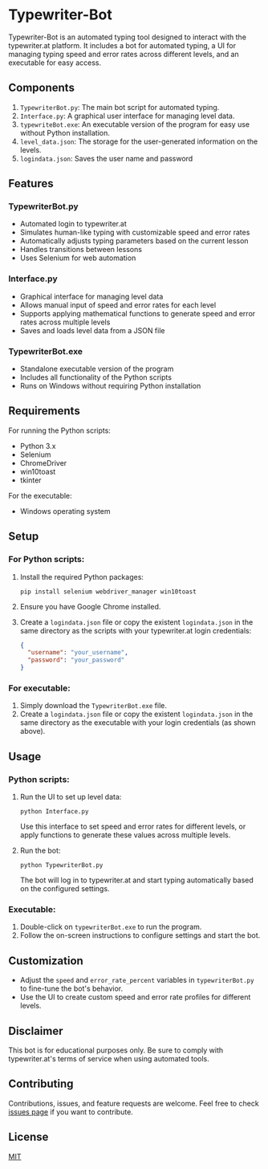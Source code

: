 # Typewriter-Bot

Typewriter-Bot is an automated typing tool designed to interact with the typewriter.at platform. It includes a bot for automated typing, a UI for managing typing speed and error rates across different levels, and an executable for easy access.

## Components

1. `TypewriterBot.py`: The main bot script for automated typing.
2. `Interface.py`: A graphical user interface for managing level data.
3. `typewriteBot.exe`: An executable version of the program for easy use without Python installation.
4. `level_data.json`: The storage for the user-generated information on the levels.
5. `logindata.json`: Saves the user name and password
   
## Features

### TypewriterBot.py

- Automated login to typewriter.at
- Simulates human-like typing with customizable speed and error rates
- Automatically adjusts typing parameters based on the current lesson
- Handles transitions between lessons
- Uses Selenium for web automation

### Interface.py

- Graphical interface for managing level data
- Allows manual input of speed and error rates for each level
- Supports applying mathematical functions to generate speed and error rates across multiple levels
- Saves and loads level data from a JSON file

### TypewriterBot.exe

- Standalone executable version of the program
- Includes all functionality of the Python scripts
- Runs on Windows without requiring Python installation

## Requirements

For running the Python scripts:
- Python 3.x
- Selenium
- ChromeDriver
- win10toast
- tkinter

For the executable:
- Windows operating system

## Setup

### For Python scripts:

1. Install the required Python packages:
   ```
   pip install selenium webdriver_manager win10toast
   ```

2. Ensure you have Google Chrome installed.

3. Create a `logindata.json` file or copy the existent `logindata.json` in the same directory as the scripts with your typewriter.at login credentials:
   ```json
   {
     "username": "your_username",
     "password": "your_password"
   }
   ```

### For executable:

1. Simply download the `TypewriterBot.exe` file.
2. Create a `logindata.json` file or copy the existent `logindata.json` in the same directory as the executable with your login credentials (as shown above).

## Usage

### Python scripts:

1. Run the UI to set up level data:
   ```
   python Interface.py
   ```
   Use this interface to set speed and error rates for different levels, or apply functions to generate these values across multiple levels.

2. Run the bot:
   ```
   python TypewriterBot.py
   ```
   The bot will log in to typewriter.at and start typing automatically based on the configured settings.

### Executable:

1. Double-click on `typewriterBot.exe` to run the program.
2. Follow the on-screen instructions to configure settings and start the bot.

## Customization

- Adjust the `speed` and `error_rate_percent` variables in `typewriterBot.py` to fine-tune the bot's behavior.
- Use the UI to create custom speed and error rate profiles for different levels.

## Disclaimer

This bot is for educational purposes only. Be sure to comply with typewriter.at's terms of service when using automated tools.

## Contributing

Contributions, issues, and feature requests are welcome. Feel free to check [issues page](https://github.com/yourusername/typewriteBot/issues) if you want to contribute.

## License

[MIT](https://choosealicense.com/licenses/mit/)
